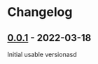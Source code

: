 # Changelog

## [0.0.1] - 2022-03-18

Initial usable versionasd

[0.0.1]: git@github.com:yndc/verepo/releases/tag/verepo/v0.0.1
